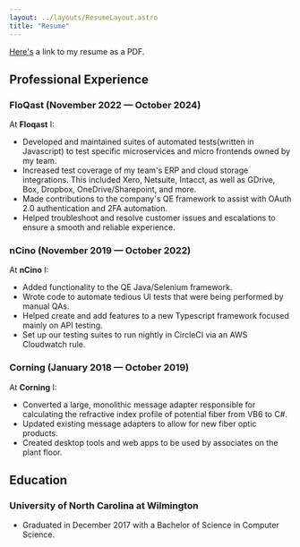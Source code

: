 ```yaml
---
layout: ../layouts/ResumeLayout.astro
title: "Resume"
---
```

[Here's](/McLaurinResume.pdf) a link to my resume as a PDF.

## Professional Experience
### FloQast (November 2022 — October 2024)
At **Floqast** I:
* Developed and maintained suites of automated tests(written in Javascript) to test specific microservices and micro frontends owned by my team.
* Increased test coverage of my team's ERP and cloud storage integrations. This included Xero, Netsuite, Intacct, as well as GDrive, Box, Dropbox, OneDrive/Sharepoint, and more.
* Made contributions to the company's QE framework to assist with OAuth 2.0 authentication and 2FA automation.
* Helped troubleshoot and resolve customer issues and escalations to ensure a smooth and reliable experience.

### nCino (November 2019 — October 2022)
At **nCino** I:
* Added functionality to the QE Java/Selenium framework.
* Wrote code to automate tedious UI tests that were being performed by manual QAs.
* Helped create and add features to a new Typescript framework focused mainly on API testing.
* Set up our testing suites to run nightly in CircleCI via an AWS Cloudwatch rule.

### Corning (January 2018 — October 2019)
At **Corning** I:
* Converted a large, monolithic message adapter responsible for calculating the refractive index profile of potential fiber from VB6 to C#.
* Updated existing message adapters to allow for new fiber optic products.
* Created desktop tools and web apps to be used by associates on the plant floor.

## Education
### University of North Carolina at Wilmington
* Graduated in December 2017 with a Bachelor of Science in Computer Science.
